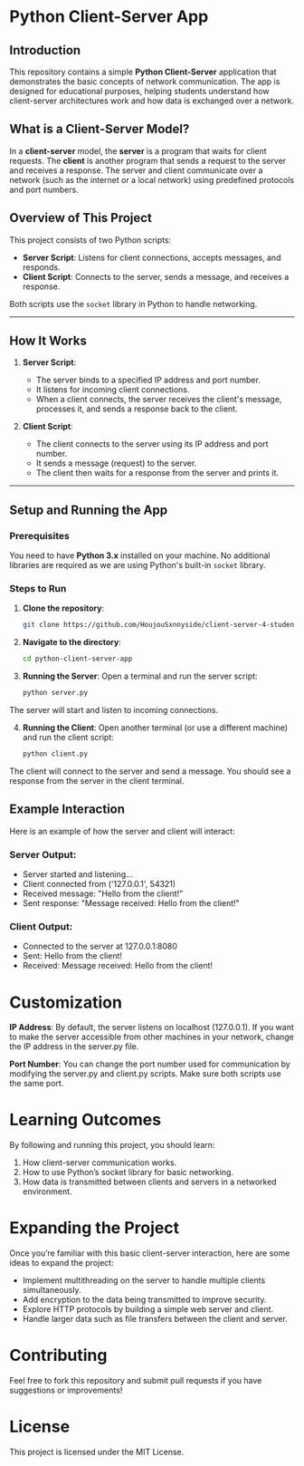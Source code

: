 # Python Client-Server App

## Introduction

This repository contains a simple **Python Client-Server** application that demonstrates the basic concepts of network communication. The app is designed for educational purposes, helping students understand how client-server architectures work and how data is exchanged over a network.

## What is a Client-Server Model?

In a **client-server** model, the **server** is a program that waits for client requests. The **client** is another program that sends a request to the server and receives a response. The server and client communicate over a network (such as the internet or a local network) using predefined protocols and port numbers.

## Overview of This Project

This project consists of two Python scripts:
- **Server Script**: Listens for client connections, accepts messages, and responds.
- **Client Script**: Connects to the server, sends a message, and receives a response.

Both scripts use the `socket` library in Python to handle networking.

---

## How It Works

1. **Server Script**:
   - The server binds to a specified IP address and port number.
   - It listens for incoming client connections.
   - When a client connects, the server receives the client's message, processes it, and sends a response back to the client.

2. **Client Script**:
   - The client connects to the server using its IP address and port number.
   - It sends a message (request) to the server.
   - The client then waits for a response from the server and prints it.

---

## Setup and Running the App

### Prerequisites
You need to have **Python 3.x** installed on your machine. No additional libraries are required as we are using Python's built-in `socket` library.

### Steps to Run

1. **Clone the repository**:
   ```bash
   git clone https://github.com/HoujouSxnnyside/client-server-4-students.git

2. **Navigate to the directory**:
    ```bash
    cd python-client-server-app

3. **Running the Server**: Open a terminal and run the server script:
    ```bash
    python server.py
    
The server will start and listen to incoming connections.

4. **Running the Client**: Open another terminal (or use a different machine) and run the client script:
    ```bash
    python client.py

The client will connect to the server and send a message. You should see a response from the server in the client terminal.

## Example Interaction
Here is an example of how the server and client will interact:

### Server Output:

- Server started and listening...
- Client connected from ('127.0.0.1', 54321)
- Received message: "Hello from the client!"
- Sent response: "Message received: Hello from the client!"

### Client Output:
- Connected to the server at 127.0.0.1:8080
- Sent: Hello from the client!
- Received: Message received: Hello from the client!

# Customization
**IP Address**: By default, the server listens on localhost (127.0.0.1). If you want to make the server accessible from other machines in your network, change the IP address in the server.py file.

**Port Number**: You can change the port number used for communication by modifying the server.py and client.py scripts. Make sure both scripts use the same port.

# Learning Outcomes

By following and running this project, you should learn:

1. How client-server communication works.
2. How to use Python’s socket library for basic networking.
3. How data is transmitted between clients and servers in a networked environment.

# Expanding the Project
Once you’re familiar with this basic client-server interaction, here are some ideas to expand the project:

- Implement multithreading on the server to handle multiple clients simultaneously.
- Add encryption to the data being transmitted to improve security.
- Explore HTTP protocols by building a simple web server and client.
- Handle larger data such as file transfers between the client and server.

# Contributing
Feel free to fork this repository and submit pull requests if you have suggestions or improvements!

# License
This project is licensed under the MIT License.